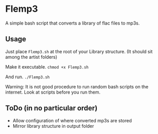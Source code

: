 # Flemp3
A simple bash script that converts a library of flac files to mp3s.  

## Usage
Just place `Flemp3.sh` at the root of your Library structure.  (It should sit among the artist folders)

Make it executable.
`chmod +x Flemp3.sh`

And run.
`./Flemp3.sh`

Warning:  It is not good procedure to run random bash scripts on the internet.
Look at scripts before you run them.  

## ToDo (in no particular order)
- Allow configuration of where converted mp3s are stored
- Mirror library structure in output folder 
